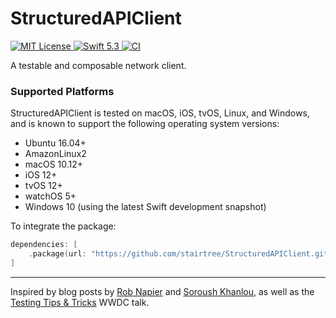 # StructuredAPIClient

<a href="LICENSE">
    <img src="https://img.shields.io/badge/license-MIT-brightgreen.svg" alt="MIT License">
</a>
<a href="https://swift.org">
    <img src="https://img.shields.io/badge/swift-5.3-brightgreen.svg" alt="Swift 5.3">
</a>
<a href="https://github.com/stairtree/StructuredAPIClient/actions">
    <img src="https://github.com/stairtree/StructuredAPIClient/workflows/test/badge.svg" alt="CI">
</a>

A testable and composable network client.

### Supported Platforms

StructuredAPIClient is tested on macOS, iOS, tvOS, Linux, and Windows, and is known to support the following operating system versions:

* Ubuntu 16.04+
* AmazonLinux2
* macOS 10.12+
* iOS 12+
* tvOS 12+
* watchOS 5+
* Windows 10 (using the latest Swift development snapshot)

To integrate the package:

```swift
dependencies: [
    .package(url: "https://github.com/stairtree/StructuredAPIClient.git", from: "1.1.1")
]
```

---

Inspired by blog posts by [Rob Napier](https://robnapier.net) and [Soroush Khanlou](http://khanlou.com), as well as the [Testing Tips & Tricks](https://developer.apple.com/videos/play/wwdc2018/417/) WWDC talk. 
